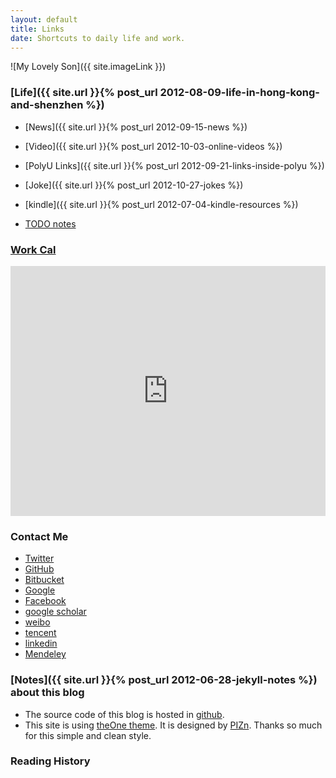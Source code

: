```yaml
---
layout: default
title: Links
date: Shortcuts to daily life and work.
---
```

<article class="post">

![My Lovely Son]({{ site.imageLink }})

### [Life]({{ site.url }}{% post_url 2012-08-09-life-in-hong-kong-and-shenzhen %})
+ [News]({{ site.url }}{% post_url 2012-09-15-news %})
+ [Video]({{ site.url }}{% post_url 2012-10-03-online-videos %})
+ [PolyU Links]({{ site.url }}{% post_url 2012-09-21-links-inside-polyu %})
+ [Joke]({{ site.url }}{% post_url 2012-10-27-jokes %})
+ [kindle]({{ site.url }}{% post_url 2012-07-04-kindle-resources %})

+ [TODO notes](https://bitbucket.org/quxiaofeng/todonotes)

### [Work Cal](https://www.google.com/calendar/embed?src=tqa202la1dnrb70ld90094d31c%40group.calendar.google.com&ctz=Asia/Hong_Kong)
<iframe src="https://www.google.com/calendar/embed?showTitle=0&amp;showPrint=0&amp;showTabs=0&amp;showCalendars=0&amp;showTz=0&amp;mode=WEEK&amp;height=400&amp;wkst=2&amp;hl=en&amp;bgcolor=%23ffffff&amp;src=tqa202la1dnrb70ld90094d31c%40group.calendar.google.com&amp;color=%232F6309&amp;src=zh_cn.hong_kong%23holiday%40group.v.calendar.google.com&amp;color=%231B887A&amp;ctz=Asia%2FHong_Kong" style=" border-width:0 " width="100%" height="400" frameborder="0" scrolling="no"></iframe>
<p></p>
<h3>Contact Me</h3>
<ul>
    <li><a href="{{ site.follow.twitter }}" target="_blank"><i class="icon-twitter"></i> Twitter</a></li>
    <li><a href="{{ site.follow.github }}" target="_blank"><i class="icon-github"></i> GitHub</a></li>
    <li><a href="{{ site.follow.bitbucket }}" target="_blank"><i class="icon-eye-close"></i> Bitbucket</a></li>
    <li><a href="{{ site.follow.google }}" target="_blank"><i class="icon-google-plus"></i> Google</a></li>
    <li><a href="{{ site.follow.facebook }}" target="_blank"><i class="icon-facebook"></i> Facebook</a></li>
    <li><a href="{{ site.follow.gscholar }}" target="_blank"><i class="icon-book"></i>google scholar</a></li>
    <li><a href="{{ site.follow.weibo }}" target="_blank"><i class="icon-rss"></i>weibo</a></li>
    <li><a href="{{ site.follow.tencent }}" target="_blank"><i class="icon-pinterest-sign"></i>tencent</a></li>
    <li><a href="{{ site.follow.linkedin }}" target="_blank"><i class="icon-linkedin"></i>linkedin</a></li>
    <li><a href="{{ site.follow.mendeley }}" target="_blank"><i class="icon-beaker icon-large"></i>Mendeley</a></li>
</ul>
     
### [Notes]({{ site.url }}{% post_url 2012-06-28-jekyll-notes %}) about this blog

+ The source code of this blog is hosted in [github](https://github.com/quxiaofeng/csxfqu).
+ This site is using [theOne theme](https://github.com/pizn/blogTheme). It is designed by [PIZn](http://www.pizn.net/14-11-2012/theone-blog-theme/). Thanks so much for this simple and clean style.     

### Reading History      
    
<script type="text/javascript" src="http://www.douban.com/service/badge/gBlueBird/?show=collection&amp;select=random&amp;n=18&amp;columns=6&amp;hidelogo=yes&amp;cat=book" ></script>    
    
<article class="post">

